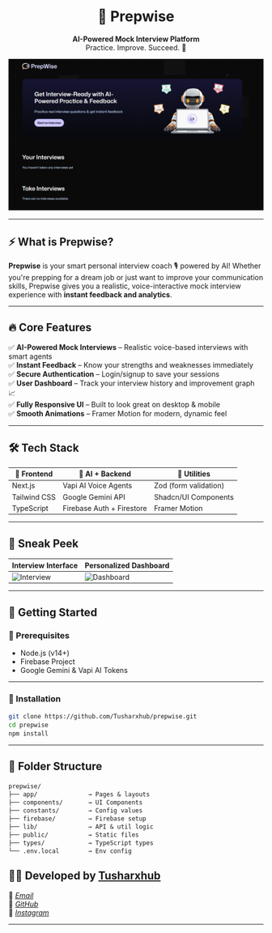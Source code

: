 <h1 align="center">🎯 Prepwise</h1>

<p align="center">
  <b>AI-Powered Mock Interview Platform</b> <br>
  Practice. Improve. Succeed. 🚀
</p>

<p align="center">
  <img src="https://raw.githubusercontent.com/Tusharxhub/prepwise/c86eb22914de19553b7b088abfd6ba0bbe94dd49/public/Screenshot%202025-04-14%20023256.png"/>
</p>

---

## ⚡ What is Prepwise?

**Prepwise** is your smart personal interview coach 🎙️ powered by AI! Whether you're prepping for a dream job or just want to improve your communication skills, Prepwise gives you a realistic, voice-interactive mock interview experience with **instant feedback and analytics**.

---

## 🔥 Core Features

✅ **AI-Powered Mock Interviews** – Realistic voice-based interviews with smart agents  
✅ **Instant Feedback** – Know your strengths and weaknesses immediately  
✅ **Secure Authentication** – Login/signup to save your sessions  
✅ **User Dashboard** – Track your interview history and improvement graph 📈  
✅ **Fully Responsive UI** – Built to look great on desktop & mobile  
✅ **Smooth Animations** – Framer Motion for modern, dynamic feel

---

## 🛠️ Tech Stack

| 🔧 Frontend   | 🧠 AI + Backend        | 🧩 Utilities          |
|--------------|------------------------|------------------------|
| Next.js      | Vapi AI Voice Agents   | Zod (form validation) |
| Tailwind CSS | Google Gemini API      | Shadcn/UI Components  |
| TypeScript   | Firebase Auth + Firestore | Framer Motion    |

---

## 📸 Sneak Peek

| Interview Interface | Personalized Dashboard |
|---------------------|------------------------|
| ![Interview](https://github.com/Tusharxhub/prepwise/assets/interview.png) | ![Dashboard](https://github.com/Tusharxhub/prepwise/assets/dashboard.png) |

---

## 🚀 Getting Started

### 🔑 Prerequisites

- Node.js (v14+)
- Firebase Project
- Google Gemini & Vapi AI Tokens

---

### 🧩 Installation

```bash
git clone https://github.com/Tusharxhub/prepwise.git
cd prepwise
npm install

```
---

## 📂 Folder Structure

```
prepwise/
├── app/              → Pages & layouts
├── components/       → UI Components
├── constants/        → Config values
├── firebase/         → Firebase setup
├── lib/              → API & util logic
├── public/           → Static files
├── types/            → TypeScript types
└── .env.local        → Env config
```


## 👨‍💻 Developed by [Tusharxhub](https://github.com/Tusharxhub)

📧 [*Email*](mailto:t.k.d.dey2033929837@gmail.com)  
🔗 [*GitHub*](https://github.com/Tusharxhub)  
📸 [*Instagram*](https://www.instagram.com/tushardevx01/)

---

